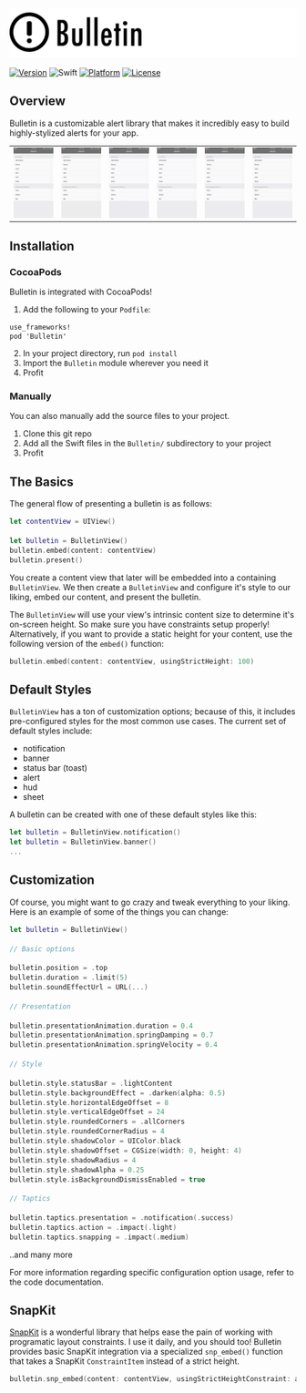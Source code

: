 ![Bulletin](Resources/banner.png)

[![Version](https://img.shields.io/cocoapods/v/Bulletin.svg?style=flat)](http://cocoapods.org/pods/Bulletin)
![Swift](https://img.shields.io/badge/Swift-3.0-orange.svg)
[![Platform](https://img.shields.io/cocoapods/p/Bulletin.svg?style=flat)](http://cocoapods.org/pods/Bulletin)
[![License](https://img.shields.io/cocoapods/l/Bulletin.svg?style=flat)](http://cocoapods.org/pods/Bulletin)

## Overview
Bulletin is a customizable alert library that makes it incredibly easy to build highly-stylized alerts for your app.

<table>
  <tr>
    <td style="border-color:transparent"><img src="Resources/notification.gif"/></td>
    <td style="border-color:transparent"><img src="Resources/banner.gif"/></td>
    <td style="border-color:transparent"><img src="Resources/toast.gif"/></td>
    <td style="border-color:transparent"><img src="Resources/alert.gif"/></td>
    <td style="border-color:transparent"><img src="Resources/hud.gif"/></td>
    <td style="border-color:transparent"><img src="Resources/sheet.gif"/></td>
  </tr>
</table>

## Installation
### CocoaPods
Bulletin is integrated with CocoaPods!

1. Add the following to your `Podfile`:
```
use_frameworks!
pod 'Bulletin'
```
2. In your project directory, run `pod install`
3. Import the `Bulletin` module wherever you need it
4. Profit

### Manually
You can also manually add the source files to your project.

1. Clone this git repo
2. Add all the Swift files in the `Bulletin/` subdirectory to your project
3. Profit

## The Basics
The general flow of presenting a bulletin is as follows:

```Swift
let contentView = UIView()

let bulletin = BulletinView()
bulletin.embed(content: contentView)
bulletin.present()
```

You create a content view that later will be embedded into a containing `BulletinView`. We then create a `BulletinView` and configure it's style to our liking, embed our content, and present the bulletin.

The `BulletinView` will use your view's intrinsic content size to determine it's on-screen height. So make sure you have constraints setup properly! Alternatively, if you want to provide a static height for your content, use the following version of the `embed()` function:

```Swift
bulletin.embed(content: contentView, usingStrictHeight: 100)
```

## Default Styles

`BulletinView` has a ton of customization options; because of this, it includes pre-configured styles for the most common use cases. The current set of default styles include:

- notification
- banner
- status bar (toast)
- alert
- hud
- sheet

A bulletin can be created with one of these default styles like this:

```Swift
let bulletin = BulletinView.notification()
let bulletin = BulletinView.banner()
...
```

## Customization

Of course, you might want to go crazy and tweak everything to your liking. Here is an example of some of the things you can change:

```Swift
let bulletin = BulletinView()

// Basic options

bulletin.position = .top
bulletin.duration = .limit(5)
bulletin.soundEffectUrl = URL(...)

// Presentation

bulletin.presentationAnimation.duration = 0.4
bulletin.presentationAnimation.springDamping = 0.7
bulletin.presentationAnimation.springVelocity = 0.4

// Style

bulletin.style.statusBar = .lightContent
bulletin.style.backgroundEffect = .darken(alpha: 0.5)
bulletin.style.horizontalEdgeOffset = 8
bulletin.style.verticalEdgeOffset = 24
bulletin.style.roundedCorners = .allCorners
bulletin.style.roundedCornerRadius = 4
bulletin.style.shadowColor = UIColor.black
bulletin.style.shadowOffset = CGSize(width: 0, height: 4)
bulletin.style.shadowRadius = 4
bulletin.style.shadowAlpha = 0.25
bulletin.style.isBackgroundDismissEnabled = true

// Taptics

bulletin.taptics.presentation = .notification(.success)
bulletin.taptics.action = .impact(.light)
bulletin.taptics.snapping = .impact(.medium)
```

..and many more

For more information regarding specific configuration option usage, refer to the code documentation.

## SnapKit

[SnapKit](http://snapkit.io) is a wonderful library that helps ease the pain of working with programatic layout constraints. I use it daily, and you should too! Bulletin provides basic SnapKit integration via a specialized `snp_embed()` function that takes a SnapKit `ConstraintItem` instead of a strict height.

```Swift
bulletin.snp_embed(content: contentView, usingStrictHeightConstraint: anotherView.snp.height)
```
